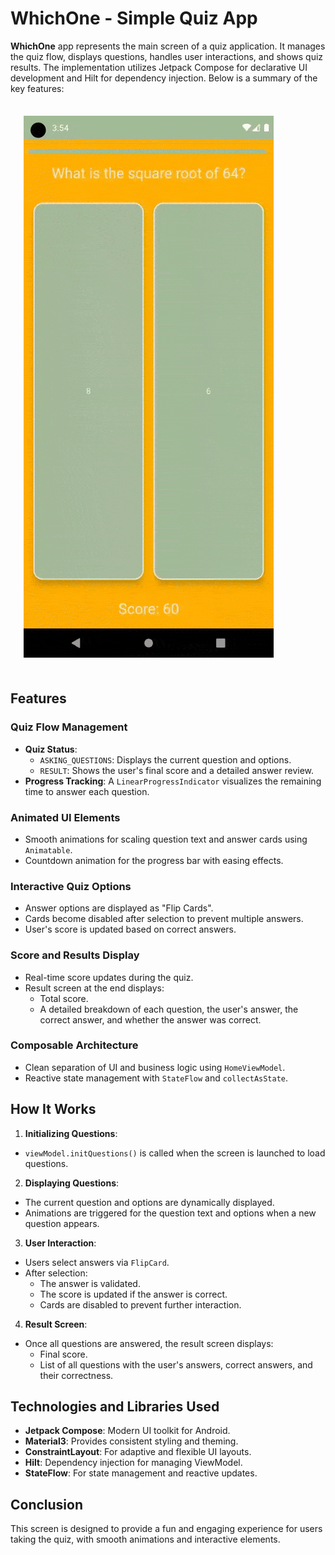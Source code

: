 # WhichOne - Simple Quiz App

**WhichOne** app represents the main screen of a quiz application. It manages the quiz flow, displays questions, handles user interactions, and shows quiz results. The implementation utilizes Jetpack Compose for declarative UI development and Hilt for dependency injection. Below is a summary of the key features:

<img src="screenshots/which_one_app_flow.gif" style="margin:1.5em; margin-right:5px">

## Features

### Quiz Flow Management
- **Quiz Status**:
  - `ASKING_QUESTIONS`: Displays the current question and options.
  - `RESULT`: Shows the user's final score and a detailed answer review.
- **Progress Tracking**: A `LinearProgressIndicator` visualizes the remaining time to answer each question.

### Animated UI Elements
- Smooth animations for scaling question text and answer cards using `Animatable`.
- Countdown animation for the progress bar with easing effects.

### Interactive Quiz Options
- Answer options are displayed as "Flip Cards".
- Cards become disabled after selection to prevent multiple answers.
- User's score is updated based on correct answers.

### Score and Results Display
- Real-time score updates during the quiz.
- Result screen at the end displays:
  - Total score.
  - A detailed breakdown of each question, the user's answer, the correct answer, and whether the answer was correct.

### Composable Architecture
- Clean separation of UI and business logic using `HomeViewModel`.
- Reactive state management with `StateFlow` and `collectAsState`.

## How It Works

1. **Initializing Questions**:
  - `viewModel.initQuestions()` is called when the screen is launched to load questions.

2. **Displaying Questions**:
  - The current question and options are dynamically displayed.
  - Animations are triggered for the question text and options when a new question appears.

3. **User Interaction**:
  - Users select answers via `FlipCard`.
  - After selection:
    - The answer is validated.
    - The score is updated if the answer is correct.
    - Cards are disabled to prevent further interaction.

4. **Result Screen**:
  - Once all questions are answered, the result screen displays:
    - Final score.
    - List of all questions with the user's answers, correct answers, and their correctness.

## Technologies and Libraries Used

- **Jetpack Compose**: Modern UI toolkit for Android.
- **Material3**: Provides consistent styling and theming.
- **ConstraintLayout**: For adaptive and flexible UI layouts.
- **Hilt**: Dependency injection for managing ViewModel.
- **StateFlow**: For state management and reactive updates.

## Conclusion

This screen is designed to provide a fun and engaging experience for users taking the quiz, with smooth animations and interactive elements.